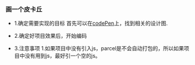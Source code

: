 <h3>画一个皮卡丘</h3>

* 1.确定需要实现的目标
首先可以在<a href="https://codepen.io/">codePen</a>上，找到相关的设计图.

* 2.确定好项目效果后，开始编码


* 3.注意事项
 1.如果项目中没有引入js，parcel是不会自动打包的，所以如果项目中没有用到js，最好引一个空的js。